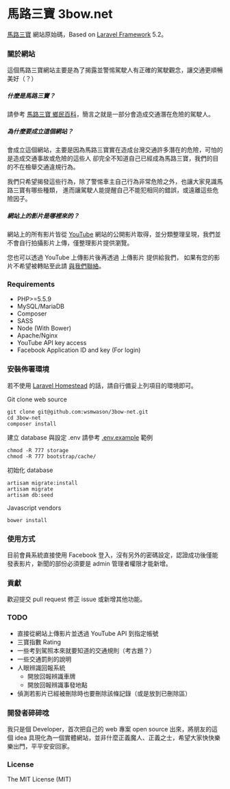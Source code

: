 # 馬路三寶 3bow.net

[馬路三寶](https://3bow.net) 網站原始碼，Based on [Laravel Framework](https://laravel.com/) 5.2。

### 關於網站

這個馬路三寶網站主要是為了揭露並警惕駕駛人有正確的駕駛觀念，讓交通更順暢美好（？）

##### 什麼是馬路三寶？

請參考 [馬路三寶 鄉民百科](http://zh.pttpedia.wikia.com/wiki/%E9%A6%AC%E8%B7%AF%E4%B8%89%E5%AF%B6)，簡言之就是一部分會造成交通潛在危險的駕駛人。

##### 為什麼要成立這個網站？

會成立這個網站，主要是因為馬路三寶實在造成台灣交通許多潛在的危險，可怕的是造成交通事故或危險的這些人 卻完全不知道自己已經成為馬路三寶，我們的目的不在檢舉交通違規行為。

我們只希望揭發這些行為，除了警惕車主自己行為非常危險之外，也讓大家見識馬路三寶有哪些種類， 進而讓駕駛人能提醒自己不能犯相同的錯誤，或遠離這些危險因子。

##### 網站上的影片是哪裡來的？

網站上的所有影片皆從 [YouTube](https://www.youtube.com/) 網站的公開影片取得，並分類整理呈現，我們並不會自行拍攝影片上傳，僅整理影片提供瀏覽。

您也可以透過 YouTube 上傳影片後再透過 上傳影片 提供給我們， 如果有您的影片不希望被轉貼至此請 [與我們聯絡](https://3bow.net/contact)。

### Requirements

 * PHP>=5.5.9
 * MySQL/MariaDB
 * Composer
 * SASS
 * Node (With Bower)
 * Apache/Nginx
 * YouTube API key access
 * Facebook Application ID and key (For login)

### 安裝佈署環境

若不使用 [Laravel Homestead](https://laravel.com/docs/5.2/homestead) 的話，請自行備妥上列項目的環境即可。

Git clone web source

    git clone git@github.com:wsmwason/3bow-net.git
    cd 3bow-net
    composer install

建立 database 與設定 .env 請參考 [.env.example](https://github.com/wsmwason/3bow-net/blob/master/.env.example) 範例

    chmod -R 777 storage
    chmod -R 777 bootstrap/cache/

初始化 database

    artisam migrate:install
    artisam migrate
    artisam db:seed

Javascript vendors

    bower install

### 使用方式

目前會員系統直接使用 Facebook 登入，沒有另外的密碼設定，認證成功後僅能發表影片，新聞的部份必須要是 admin 管理者權限才能新增。

### 貢獻

歡迎提交 pull request 修正 issue 或新增其他功能。

### TODO

 * 直接從網站上傳影片並透過 YouTube API 到指定帳號
 * 三寶指數 Rating
 * 一些考到駕照本來就要知道的交通規則（考古題？）
 * 一些交通罰則的說明
 * 人眼辨識回報系統
   * 開放回報辨識車牌
   * 開放回報辨識事發地點
 * 偵測若影片已經被刪除時也要刪除該條記錄（或是放到已刪除區）

### 開發者碎碎唸

我只是個 Developer，首次把自己的 web 專案 open source 出來，將朋友的這個 idea 具現化為一個實體網站，並非什麼正義魔人、正義之士，希望大家快快樂樂出門，平平安安回家。

### License

The MIT License (MIT)